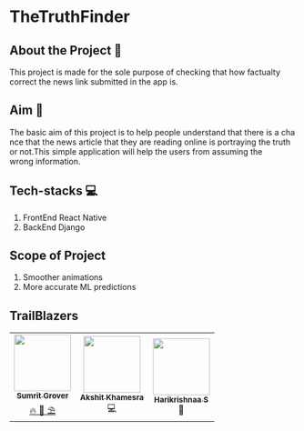 # TheTruthFinder

## About the Project 💭
This project is made for the sole purpose of checking that how factualty correct the news link submitted in the app is.  

## Aim 🎯
The basic aim of this project is to help people understand that there is a chance that the news article that they are reading online is portraying the truth or not.This simple application will help the users from assuming the wrong information.
## Tech-stacks 💻
1. FrontEnd
    React Native
2. BackEnd
    Django


## Scope of Project
1. Smoother animations
2. More accurate ML predictions
## TrailBlazers
<table>
  <tr>
    <td align="center">
            <a href="https://github.com/smgrv123">
              <img src="https://cdn.discordapp.com/attachments/852945305280577588/852945815592632360/sumrit_grover.jpg" width="100px" alt=""/><br />
              <sub><b>Sumrit Grover</b></sub>
            </a><br/>
            <a href="https://github.com/smgrv123">   
                🔥 🧠 ⛱
            </a>
          </td>
    <td align="center">
            <a href="https://github.com/Akhamesra">
              <img src="https://avatars.githubusercontent.com/u/52788096?v=4" width="100px" alt=""/><br />
              <sub><b>Akshit Khamesra</b></sub>
            </a><br/>
            <a >
                💻
            </a>
          </td>
    <td align="center">
            <a href='https://github.com/Harikrishnaa3131'>
              <img src="https://avatars.githubusercontent.com/u/52791819?s=400&u=98cc1f7c1d045c352143be645877ca62b2f540c0&v=4" width="100px" alt=""/><br />
              <sub><b>Harikrishnaa S</b></sub>
            </a><br/>
            <a >
                📖
            </a>
          </td>
  </tr>
</table>

